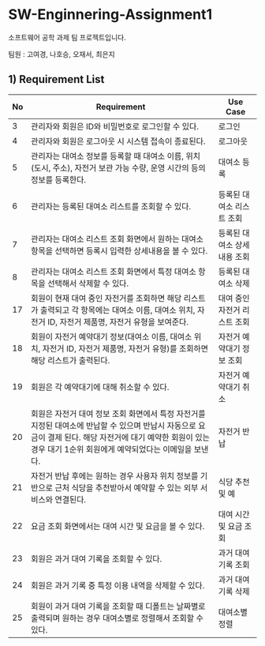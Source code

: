 # SW-Enginnering-Assignment1
소프트웨어 공학 과제 팀 프로젝트입니다.

팀원 : 고여경, 나호승, 오재서, 최은지


## 1) Requirement List

| No |         Requirement         | Use Case |
|----|-------------------------------|----------|
|3| 관리자와 회원은 ID와 비밀번호로 로그인할 수 있다. |로그인|
|4| 관리자와 회원은 로그아웃 시 시스템 접속이 종료된다. |로그아웃|
|5|관리자는 대여소 정보를 등록할 때 대여소 이름, 위치(도시, 주소), 자전거 보관 가능 수량, 운영 시간의 등의 정보를 등록한다.|대여소 등록|
|6|관리자는 등록된 대여소 리스트를 조회할 수 있다.|등록된 대여소 리스트 조회|
|7|관리자는 대여소 리스트 조회 화면에서 원하는 대여소 항목을 선택하면 등록시 입력한 상세내용을 볼 수 있다.|등록된 대여소 상세내용 조회|
|8|관리자는 대여소 리스트 조회 화면에서 특정 대여소 항목을 선택해서 삭제할 수 있다.|등록된 대여소 삭제|
|17| 회원이 현재 대여 중인 자전거를 조회하면 해당 리스트가 출력되고 각 항목에는 대여소 이름, 대여소 위치, 자전거 ID, 자전거 제품명, 자전거 유형을 보여준다. |대여 중인 자전거 리스트 조회|
|18| 회원이 자전거 예약대기 정보(대여소 이름, 대여소 위치, 자전거 ID, 자전거 제품명, 자전거 유형)를 조회하면 해당 리스트가 출력된다. |자전거 예약대기 정보 조회|
|19| 회원은 각 예약대기에 대해 취소할 수 있다. |자전거 예약대기 취소|
|20| 회원은 자전거 대여 정보 조회 화면에서 특정 자전거를 지정된 대여소에 반납할 수 있으며 반납시 자동으로 요금이 결제 된다. 해당 자전거에 대기 예약한 회원이 있는 경우 대기 1순위 회원에게 예약되었다는 이메일을 보낸다. |자전거 반납|
|21| 자전거 반납 후에는 원하는 경우 사용자 위치 정보를 기반으로 근처 식당을 추천받아서 예약할 수 있는 외부 서비스와 연결된다. |식당 추천 및 예 |
|22|요금 조회 화면에서는 대여 시간 및 요금을 볼 수 있다.|대여 시간 및 요금 조회|
|23|회원은 과거 대여 기록을 조회할 수 있다.|과거 대여 기록 조회|
|24|회원은 과거 기록 중 특정 이용 내역을 삭제할 수 있다.|과거 대여 기록 삭제|
|25|회원이 과거 대여 기록을 조회할 때 디폴트는 날짜별로 출력되며 원하는 경우 대여소별로 정렬해서 조회할 수 있다.|대여소별 정렬|